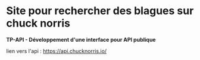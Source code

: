 # Site pour rechercher des blagues sur chuck norris

**TP-API - Développement d'une interface pour API publique**

lien vers l'api : https://api.chucknorris.io/